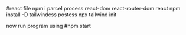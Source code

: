 #react file
npm i  parcel process react-dom react-router-dom react
npm install -D tailwindcss postcss
npx tailwind init

now run program using 
#npm start